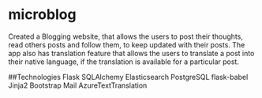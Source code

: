 # microblog
Created a Blogging website, that allows the users to post their thoughts, read others posts and follow them, to keep updated with their posts. The app also has translation feature that allows the users to translate a post into their native language, if the translation is available for a particular post.


##Technologies
Flask
SQLAlchemy
Elasticsearch
PostgreSQL
flask-babel
Jinja2
Bootstrap
Mail
AzureTextTranslation

